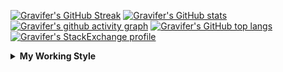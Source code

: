 <!--
**Gravifer/Gravifer** is a ✨ _special_ ✨ repository because its `README.md` (this file) appears on your GitHub profile.

Here are some ideas to get you started:

- 🔭 I’m currently working on ...
- 🌱 I’m currently learning ...
- 👯 I’m looking to collaborate on ...
- 🤔 I’m looking for help with ...
- 💬 Ask me about ...
- 📫 How to reach me: ...
- 😄 Pronouns: ...
- ⚡ Fun fact: ...
-->

<!-- ![Metrics](https://github.com/my-github-user/my-github-user/blob/main/github-metrics.svg) -->
[![Gravifer's GitHub Streak](https://github-readme-streak-stats.herokuapp.com/?user=Gravifer&theme=default&background=ffffff0a&border=00000000&stroke=80808080&currStreakNum=808080&sideNums=808080&sideLabels=808080&dates=808080)](https://github.com/DenverCoder1/github-readme-streak-stats)<!-- [![Contribution Stats](https://github-contribution-stats.vercel.app/api/?username=Gravifer)](https://github.com/LordDashMe/github-contribution-stats/)  -->
[![Gravifer's GitHub stats](https://github-readme-stats.vercel.app/api?username=Gravifer&theme=default&bg_color=ffffff0a&text_color=808080&hide_border=true&show_icons=true&count_private=true)](https://github.com/anuraghazra/github-readme-stats)
[![Gravifer's github activity graph](https://activity-graph.herokuapp.com/graph?username=Gravifer&bg_color=ffffff0a&color=3080ed&line=5094f0&point=4d72f2&hide_border=true)](https://github.com/ashutosh00710/github-readme-activity-graph)
[![Gravifer's GitHub top langs](https://github-readme-stats.vercel.app/api/top-langs/?username=Gravifer&theme=default&bg_color=ffffff0a&text_color=808080&hide_border=true&show_icons=true&count_private=true&layout=compact)](https://github.com/anuraghazra/github-readme-stats)
[![Gravifer's StackExchange profile](https://stackexchange.com/users/flair/18316138.png?theme=clean)](https://mathematica.stackexchange.com/users/72025)
<!-- [![Visitors](https://visitor-badge.glitch.me/badge?page_id=Gravifer.Gravifer)](https://github.com/Gravifer/) -->

<details>
  <summary>
    <strong>My Working Style</strong><!--<a href="https://wakatime.com/badge/github/Gravifer/Gravifer"><img src="https://wakatime.com/badge/github/Gravifer/Gravifer.svg" alt="time tracker"></a>-->
  </summary>

[![time tracker](https://wakatime.com/badge/github/Gravifer/Gravifer.svg)](https://wakatime.com/badge/github/Gravifer/Gravifer)
<!--START_SECTION:waka-->
![Profile Views](http://img.shields.io/badge/Profile%20Views-62-blue)

![Lines of code](https://img.shields.io/badge/From%20Hello%20World%20I%27ve%20Written-832763%20lines%20of%20code-blue)

**I'm an Early 🐤** 

```text
🌞 Morning    32 commits     █████░░░░░░░░░░░░░░░░░░░░   22.7% 
🌆 Daytime    63 commits     ███████████░░░░░░░░░░░░░░   44.68% 
🌃 Evening    35 commits     ██████░░░░░░░░░░░░░░░░░░░   24.82% 
🌙 Night      11 commits     ██░░░░░░░░░░░░░░░░░░░░░░░   7.8%

```


📊 **This Week I Spent My Time On** 

```text
💬 Programming Languages: 
Browsing                 18 hrs 57 mins      ███████████████████░░░░░░   77.83% 
Other                    2 hrs 53 mins       ███░░░░░░░░░░░░░░░░░░░░░░   11.84% 
Wolfram                  2 hrs 13 mins       ██░░░░░░░░░░░░░░░░░░░░░░░   9.15% 
Python                   6 mins              ░░░░░░░░░░░░░░░░░░░░░░░░░   0.46% 
JSON                     5 mins              ░░░░░░░░░░░░░░░░░░░░░░░░░   0.36%

🔥 Editors: 
Browser                  18 hrs 58 mins      ███████████████████░░░░░░   77.86% 
Word                     2 hrs 49 mins       ███░░░░░░░░░░░░░░░░░░░░░░   11.58% 
VS Code                  2 hrs 34 mins       ██░░░░░░░░░░░░░░░░░░░░░░░   10.55%

🐱‍💻 Projects: 
wakatime-config          8 hrs 37 mins       ████████░░░░░░░░░░░░░░░░░   35.41% 
queue-sdp                8 hrs 19 mins       ████████░░░░░░░░░░░░░░░░░   34.17% 
jhma                     4 hrs 27 mins       ████░░░░░░░░░░░░░░░░░░░░░   18.31% 
Unknown Project          2 hrs 57 mins       ███░░░░░░░░░░░░░░░░░░░░░░   12.11%

💻 Operating System: 
Windows                  24 hrs 19 mins      █████████████████████████   99.8% 
Linux                    2 mins              ░░░░░░░░░░░░░░░░░░░░░░░░░   0.2%

```

**I Mostly Code in Mathematica** 

```text
Mathematica              7 repos             █████████████░░░░░░░░░░░░   53.85% 
TeX                      2 repos             ███░░░░░░░░░░░░░░░░░░░░░░   15.38% 
MATLAB                   2 repos             ███░░░░░░░░░░░░░░░░░░░░░░   15.38% 
Assembly                 1 repo              ██░░░░░░░░░░░░░░░░░░░░░░░   7.69% 
Python                   1 repo              ██░░░░░░░░░░░░░░░░░░░░░░░   7.69%

```



<!--END_SECTION:waka-->
</details>

